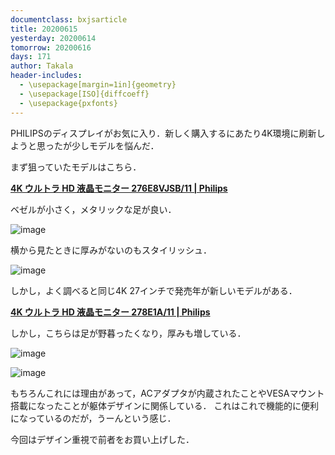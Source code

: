 ```yaml
---
documentclass: bxjsarticle
title: 20200615
yesterday: 20200614
tomorrow: 20200616
days: 171
author: Takala
header-includes:
  - \usepackage[margin=1in]{geometry}
  - \usepackage[ISO]{diffcoeff}
  - \usepackage{pxfonts}
---
```



PHILIPSのディスプレイがお気に入り．新しく購入するにあたり4K環境に刷新しようと思ったが少しモデルを悩んだ．


まず狙っていたモデルはこちら．


**[4K ウルトラ HD 液晶モニター 276E8VJSB/11 | Philips](https://www.philips.co.jp/c-p/276E8VJSB_11/4k-ultra-hd-lcd-monitor)**

ベゼルが小さく，メタリックな足が良い．

![image](https://images.philips.com/is/image/PhilipsConsumer/276E8VJSB_11-RTP-global-001?$jpglarge$&wid=840&hei=720)

横から見たときに厚みがないのもスタイリッシュ．

![image](https://images.philips.com/is/image/PhilipsConsumer/276E8VJSB_11-APP-global-001?$jpglarge$&wid=840&hei=720)



しかし，よく調べると同じ4K 27インチで発売年が新しいモデルがある．

**[4K ウルトラ HD 液晶モニター 278E1A/11 | Philips](https://www.philips.co.jp/c-p/278E1A_11/4k-ultra-hd-lcd-monitor/overview)**


しかし，こちらは足が野暮ったくなり，厚みも増している．

![image](https://images.philips.com/is/image/PhilipsConsumer/278E1A_11-IMS-ja_JP?wid=840&hei=720&$jpglarge$)

![image](https://images.philips.com/is/image/PhilipsConsumer/278E1A_11-A2P-global-001?$jpglarge$&wid=840&hei=720)



もちろんこれには理由があって，ACアダプタが内蔵されたことやVESAマウント搭載になったことが躯体デザインに関係している．
これはこれで機能的に便利になっているのだが，うーんという感じ．



今回はデザイン重視で前者をお買い上げした．
